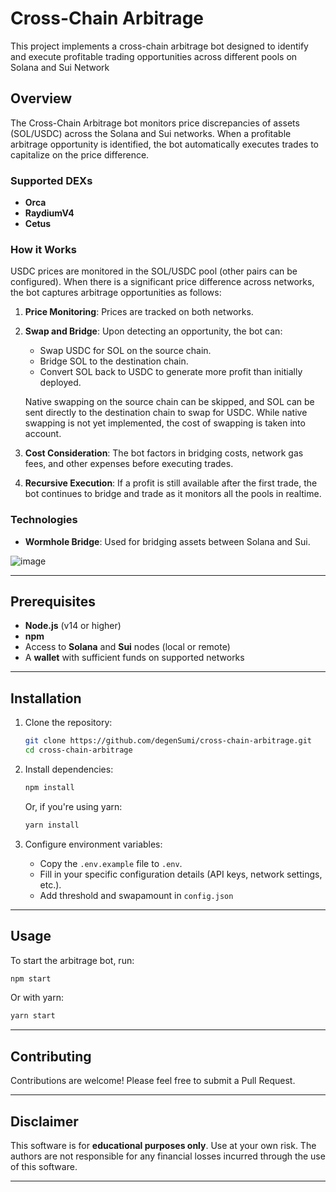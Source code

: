 # Cross-Chain Arbitrage

This project implements a cross-chain arbitrage bot designed to identify and execute profitable trading opportunities across different pools on Solana and Sui Network

## Overview

The Cross-Chain Arbitrage bot monitors price discrepancies of assets (SOL/USDC) across the Solana and Sui networks. When a profitable arbitrage opportunity is identified, the bot automatically executes trades to capitalize on the price difference.

### Supported DEXs
- **Orca**
- **RaydiumV4**
- **Cetus**

### How it Works

USDC prices are monitored in the SOL/USDC pool (other pairs can be configured). When there is a significant price difference across networks, the bot captures arbitrage opportunities as follows:

1. **Price Monitoring**: Prices are tracked on both networks.
2. **Swap and Bridge**: Upon detecting an opportunity, the bot can:
   - Swap USDC for SOL on the source chain.
   - Bridge SOL to the destination chain.
   - Convert SOL back to USDC to generate more profit than initially deployed.
   
   Native swapping on the source chain can be skipped, and SOL can be sent directly to the destination chain to swap for USDC. While native swapping is not yet implemented, the cost of swapping is taken into account.
   
3. **Cost Consideration**: The bot factors in bridging costs, network gas fees, and other expenses before executing trades.
   
4. **Recursive Execution**: If a profit is still available after the first trade, the bot continues to bridge and trade as it monitors all the pools in realtime.

### Technologies
- **Wormhole Bridge**: Used for bridging assets between Solana and Sui.

![image](https://github.com/user-attachments/assets/86b5ad88-4927-479c-94e9-a57532ba2e0d)

---

## Prerequisites

- **Node.js** (v14 or higher)
- **npm**
- Access to **Solana** and **Sui** nodes (local or remote)
- A **wallet** with sufficient funds on supported networks

---

## Installation

1. Clone the repository:
   ```bash
   git clone https://github.com/degenSumi/cross-chain-arbitrage.git
   cd cross-chain-arbitrage
   ```

2. Install dependencies:
   ```bash
   npm install
   ```
   Or, if you're using yarn:
   ```bash
   yarn install
   ```

3. Configure environment variables:
   - Copy the `.env.example` file to `.env`.
   - Fill in your specific configuration details (API keys, network settings, etc.).
   - Add threshold and swapamount in `config.json`

---

## Usage

To start the arbitrage bot, run:

```bash
npm start
```

Or with yarn:

```bash
yarn start
```

---

## Contributing

Contributions are welcome! Please feel free to submit a Pull Request.

---

## Disclaimer

This software is for **educational purposes only**. Use at your own risk. The authors are not responsible for any financial losses incurred through the use of this software.

---

